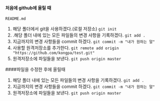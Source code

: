 #### 처음에 github에 올릴 때
`README.md`

1. 해당 폴더에서 git을 사용하겠다.(로컬 저장소)
`git init`
2. .해당 폴더 내에 있는 모든 파일들의 변경 사항을 기록하겠다.
`git add .`
3. 지금까지의 변경 사항들을 commit 하겠다.
`git commit -m "내가 원하는 말"`
4. 사용할 원격저장소를 추가한다.
`git remote add origin "https://github.com/kongpa/test.git"`
5. 원격저장소에 파일들을 보낸다.
`git push origin master`

####파일을 수정한 후에 올릴때
1. 해당 폴더 내에 있는 모든 파일들의 변경 사항을 기록하겠다.
`git add .`
2. 지금까지의 변경 사항들을 commit 하겠다.
`git commit -m "내가 원하는 말"`
3. 원격저장소에 파일들을 보낸다.
`git push origin master`
